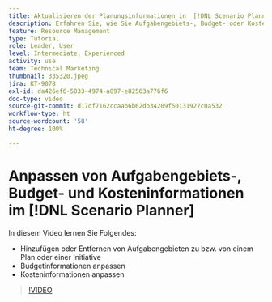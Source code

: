 ```yaml
---
title: Aktualisieren der Planungsinformationen in  [!DNL Scenario Planner]
description: Erfahren Sie, wie Sie Aufgabengebiets-, Budget- oder Kosteninformationen ändern oder aktualisieren können, nachdem ein Plan oder eine Initiative im [!DNL Scenario Planner]erstellt wurde.
feature: Resource Management
type: Tutorial
role: Leader, User
level: Intermediate, Experienced
activity: use
team: Technical Marketing
thumbnail: 335320.jpeg
jira: KT-9078
exl-id: da426ef6-5033-4974-a897-e82563a776f6
doc-type: video
source-git-commit: d17df7162ccaab6b62db34209f50131927c0a532
workflow-type: ht
source-wordcount: '58'
ht-degree: 100%

---
```


# Anpassen von Aufgabengebiets-, Budget- und Kosteninformationen im [!DNL Scenario Planner]

In diesem Video lernen Sie Folgendes:

* Hinzufügen oder Entfernen von Aufgabengebieten zu bzw. von einem Plan oder einer Initiative
* Budgetinformationen anpassen
* Kosteninformationen anpassen

>[!VIDEO](https://video.tv.adobe.com/v/335320/?quality=12&learn=on&enablevpops)

